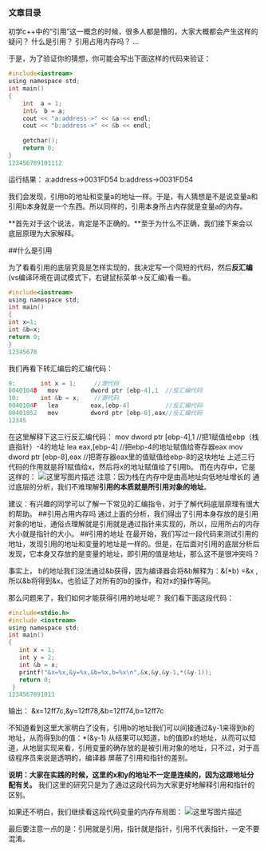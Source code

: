 ### 文章目录


初学c++中的“引用”这一概念的时候，很多人都是懵的，大家大概都会产生这样的疑问？
什么是引用？
引用占用内存吗？
…



于是，为了验证你的猜想，你可能会写出下面这样的代码来验证：

```c
#include<iostream>
using namespace std;
int main()
{
	int  a = 1;
	int&  b = a;
	cout << "a:address->" << &a << endl;
	cout << "b:address->" << &b << endl;
	
	getchar();
	return 0;
}
123456789101112
```

运行结果：
a:address->0031FD54
b:address->0031FD54

我们会发现，引用b的地址和变量a的地址一样。于是，有人猜想是不是说变量a和引用b本身就是一个东西。所以同样的，引用本身所占内存就是变量a的内存。

**首先对于这个说法，肯定是不正确的。**至于为什么不正确，我们接下来会以底层原理为大家解释。

\##什么是引用

为了看看引用的底层究竟是怎样实现的，我决定写一个简短的代码，然后**反汇编**(vs编译环境在调试模式下，右键鼠标菜单->反汇编)看一看。

```c
#include<iostream>
using namespace std;
int main()
{
int x=1;
int &b=x;
return 0;
}
12345678
```

我们再看下转汇编后的汇编代码：

```c
9:       int x = 1; 	//源代码 
00401048   mov         dword ptr [ebp-4],1	//反汇编代码  
10:      int &b = x; 	//源代码
0040104F   lea         eax,[ebp-4]  		//反汇编代码
00401052   mov         dword ptr [ebp-8],eax//反汇编代码
12345
```

在这里解释下这三行反汇编代码：
mov dword ptr [ebp-4],1 //把1赋值给ebp（栈底指针）-4的地址
lea eax,[ebp-4] //把ebp-4的地址赋值给寄存器eax
mov dword ptr [ebp-8],eax //把寄存器eax里的值赋值给ebp-8的这块地址
上述三行代码的作用就是将1赋值给x，然后将x的地址赋值给了引用b。
而在内存中，它是这样的：
![这里写图片描述](https://tva1.sinaimg.cn/large/0081Kckwly1glqx1groz7j30c107mwef.jpg)
注意：因为栈在内存中是由高地址向低地址增长的
通过底层的分析，我们不难理解**引用的本质就是所引用对象的地址**。

建议：有兴趣的同学可以了解一下常见的汇编指令，对于了解代码底层原理有很大的帮助。
\##引用占用内存吗
通过上面的分析，我们得出了引用本身存放的是引用对象的地址，通俗点理解就是引用就是通过指针来实现的，所以，应用所占的内存大小就是指针的大小。
\##引用的地址
在最开始，我们写过一段代码来测试引用的地址，发现引用的地址和变量的地址是一样的。但是，在后面对引用的底层分析后发现，它本身又存放的是变量的地址，即引用的值是地址，那么这不是很冲突吗？

事实上， b的地址我们没法通过&b获得，因为编译器会将&b解释为：&(*b) =&x ,所以&b将得到&x。也验证了对所有的b的操作，和对x的操作等同。

那么问题来了，我们如何才能获得引用的地址呢？
我们看下面这段代码：

```c
#include<stdio.h>
#include <iostream>  
using namespace std;
int main()  
{  
   int x = 1;  
   int y = 2;  
   int &b = x;  
   printf("&x=%x,&y=%x,&b=%x,b=%x\n",&x,&y,&y-1,*(&y-1));  
   return 0;
 }   
1234567891011
```

输出：
&x=12ff7c,&y=12ff78,&b=12ff74,b=12ff7c

不知道看到这里大家明白了没有，引用b的地址我们可以间接通过&y-1来得到b的地址，从而得到b的值：*(&y-1) 从结果可以知道，b的值即x的地址，从而可以知道，从地层实现来看，引用变量的确存放的是被引用对象的地址，只不过，对于高级程序员来说是透明的，编译器 屏蔽了引用和指针的差别。

**说明：大家在实践的时候，这里的x和y的地址不一定是连续的，因为这跟地址分配有关。**
我们这里的研究只是为了通过这段代码为大家更好地解释引用和指针的区别。

如果还不明白，我们继续看这段代码变量的内存布局图：
![这里写图片描述](https://tva1.sinaimg.cn/large/0081Kckwly1glqx1g0sn6j309t05rmx9.jpg)

最后要注意一点的是：引用就是引用，指针就是指针，引用不代表指针，一定不要混淆。